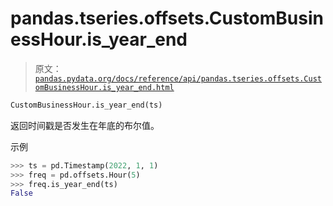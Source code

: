 # pandas.tseries.offsets.CustomBusinessHour.is_year_end

> 原文：[`pandas.pydata.org/docs/reference/api/pandas.tseries.offsets.CustomBusinessHour.is_year_end.html`](https://pandas.pydata.org/docs/reference/api/pandas.tseries.offsets.CustomBusinessHour.is_year_end.html)

```py
CustomBusinessHour.is_year_end(ts)
```

返回时间戳是否发生在年底的布尔值。

示例

```py
>>> ts = pd.Timestamp(2022, 1, 1)
>>> freq = pd.offsets.Hour(5)
>>> freq.is_year_end(ts)
False 
```

